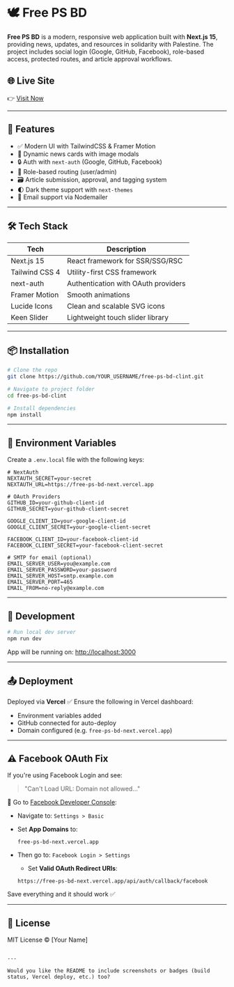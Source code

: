 
# 🕊️ Free PS BD

**Free PS BD** is a modern, responsive web application built with **Next.js 15**, providing news, updates, and resources in solidarity with Palestine. The project includes social login (Google, GitHub, Facebook), role-based access, protected routes, and article approval workflows.

## 🌐 Live Site

👉 [Visit Now](https://free-ps-bd-next.vercel.app)

---

## 🚀 Features

- ✅ Modern UI with TailwindCSS & Framer Motion
- 📰 Dynamic news cards with image modals
- 🔒 Auth with `next-auth` (Google, GitHub, Facebook)
- 👤 Role-based routing (user/admin)
- 🗃️ Article submission, approval, and tagging system
- 🌓 Dark theme support with `next-themes`
- 📩 Email support via Nodemailer

---

## 🛠️ Tech Stack

| Tech           | Description                                  |
|----------------|----------------------------------------------|
| Next.js 15     | React framework for SSR/SSG/RSC              |
| Tailwind CSS 4 | Utility-first CSS framework                  |
| next-auth      | Authentication with OAuth providers          |
| Framer Motion  | Smooth animations                            |
| Lucide Icons   | Clean and scalable SVG icons                 |
| Keen Slider    | Lightweight touch slider library             |

---

## 📦 Installation

```bash
# Clone the repo
git clone https://github.com/YOUR_USERNAME/free-ps-bd-clint.git

# Navigate to project folder
cd free-ps-bd-clint

# Install dependencies
npm install
````

---

## 🔑 Environment Variables

Create a `.env.local` file with the following keys:

```env
# NextAuth
NEXTAUTH_SECRET=your-secret
NEXTAUTH_URL=https://free-ps-bd-next.vercel.app

# OAuth Providers
GITHUB_ID=your-github-client-id
GITHUB_SECRET=your-github-client-secret

GOOGLE_CLIENT_ID=your-google-client-id
GOOGLE_CLIENT_SECRET=your-google-client-secret

FACEBOOK_CLIENT_ID=your-facebook-client-id
FACEBOOK_CLIENT_SECRET=your-facebook-client-secret

# SMTP for email (optional)
EMAIL_SERVER_USER=you@example.com
EMAIL_SERVER_PASSWORD=your-password
EMAIL_SERVER_HOST=smtp.example.com
EMAIL_SERVER_PORT=465
EMAIL_FROM=no-reply@example.com
```

---

## 🧪 Development

```bash
# Run local dev server
npm run dev
```

App will be running on: [http://localhost:3000](http://localhost:3000)

---

## 📤 Deployment

Deployed via **Vercel**
✅ Ensure the following in Vercel dashboard:

* Environment variables added
* GitHub connected for auto-deploy
* Domain configured (e.g. `free-ps-bd-next.vercel.app`)

---

## ⚠️ Facebook OAuth Fix

If you're using Facebook Login and see:

> "Can't Load URL: Domain not allowed..."

🔧 Go to [Facebook Developer Console](https://developers.facebook.com/):

* Navigate to: `Settings > Basic`
* Set **App Domains** to:

  ```
  free-ps-bd-next.vercel.app
  ```
* Then go to: `Facebook Login > Settings`

  * Set **Valid OAuth Redirect URIs**:

  ```
  https://free-ps-bd-next.vercel.app/api/auth/callback/facebook
  ```

Save everything and it should work ✅

---

## 📄 License

MIT License © \[Your Name]

```

---

Would you like the README to include screenshots or badges (build status, Vercel deploy, etc.) too?
```
